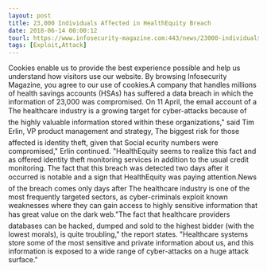 ```yaml
---
layout: post
title: 23,000 Individuals Affected in HealthEquity Breach
date: 2018-06-14 00:00:12
tourl: https://www.infosecurity-magazine.com:443/news/23000-individuals-affected-in/
tags: [Exploit,Attack]
---
```

Cookies enable us to provide the best experience possible and help us understand how visitors use our website. By browsing Infosecurity Magazine, you agree to our use of cookies.A company that handles millions of health savings accounts (HSAs) has suffered a data breach in which the information of 23,000 was compromised. On 11 April, the email account of a The healthcare industry is a growing target for cyber-attacks because of the highly valuable information stored within these organizations," said Tim Erlin, VP product management and strategy, The biggest risk for those affected is identity theft, given that Social ecurity numbers were compromised," Erlin continued. "HealthEquity seems to realize this fact and as offered identity theft monitoring services in addition to the usual credit monitoring. The fact that this breach was detected two days after it occurred is notable and a sign that HealthEquity was paying attention.News of the breach comes only days after The healthcare industry is one of the most frequently targeted sectors, as cyber-criminals exploit known weaknesses where they can gain access to highly sensitive information that has great value on the dark web."The fact that healthcare providers databases can be hacked, dumped and sold to the highest bidder (with the lowest morals), is quite troubling," the report states. "Healthcare systems store some of the most sensitive and private information about us, and this information is exposed to a wide range of cyber-attacks on a huge attack surface."